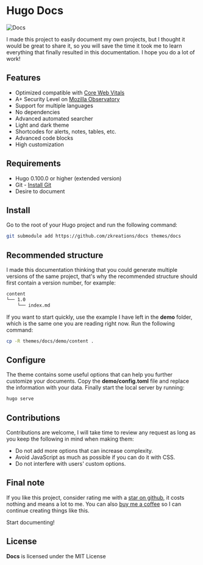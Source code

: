# Hugo Docs

![Docs](https://raw.githubusercontent.com/zkreations/docs/main/images/screenshot.png)

I made this project to easily document my own projects, but I thought it would be great to share it, so you will save the time it took me to learn everything that finally resulted in this documentation. I hope you do a lot of work!

## Features

- Optimized compatible with [Core Web Vitals](https://pagespeed.web.dev/report?url=https://hudocs.com)
- A+ Security Level on [Mozilla Observatory](https://observatory.mozilla.org/analyze/hudocs.com)
- Support for multiple languages
- No dependencies
- Advanced automated searcher
- Light and dark theme
- Shortcodes for alerts, notes, tables, etc.
- Advanced code blocks
- High customization

## Requirements

- Hugo 0.100.0 or higher (extended version)
- Git - [Install Git](https://git-scm.com/downloads)
- Desire to document


## Install

Go to the root of your Hugo project and run the following command:

```bash
git submodule add https://github.com/zkreations/docs themes/docs
```

## Recommended structure

I made this documentation thinking that you could generate multiple versions of the same project, that's why the recommended structure should first contain a version number, for example:

```bash
content
└── 1.0
    └── index.md
```

If you want to start quickly, use the example I have left in the **demo** folder, which is the same one you are reading right now. Run the following command:

```bash
cp -R themes/docs/demo/content .
```

## Configure

The theme contains some useful options that can help you further customize your documents. Copy the **demo/config.toml** file and replace the information with your data. Finally start the local server by running:

```bash
hugo serve
```

## Contributions

Contributions are welcome, I will take time to review any request as long as you keep the following in mind when making them:

- Do not add more options that can increase complexity.
- Avoid JavaScript as much as possible if you can do it with CSS.
- Do not interfere with users' custom options.

## Final note

If you like this project, consider rating me with a [star on github](https://github.com/zkreations/docs/stargazers), it costs nothing and means a lot to me. You can also [buy me a coffee](https://ko-fi.com/zkreations) so I can continue creating things like this.

Start documenting!


## License

**Docs** is licensed under the MIT License